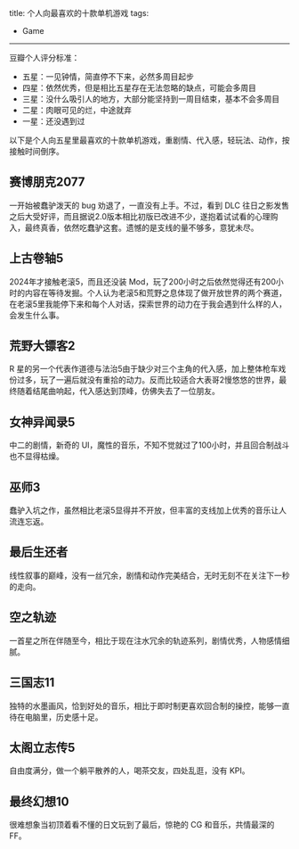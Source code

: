 title: 个人向最喜欢的十款单机游戏
tags:
- Game
---

豆瓣个人评分标准：
* 五星：一见钟情，简直停不下来，必然多周目起步
* 四星：依然优秀，但是相比五星存在无法忽略的缺点，可能会多周目
* 三星：没什么吸引人的地方，大部分能坚持到一周目结束，基本不会多周目
* 二星：肉眼可见的烂，中途就弃
* 一星：还没遇到过

以下是个人向五星里最喜欢的十款单机游戏，重剧情、代入感，轻玩法、动作，按接触时间倒序。

## 赛博朋克2077
一开始被蠢驴泼天的 bug 劝退了，一直没有上手。不过，看到 DLC 往日之影发售之后大受好评，而且据说2.0版本相比初版已改进不少，遂抱着试试看的心理购入，最终真香，依然吃蠢驴这套。遗憾的是支线的量不够多，意犹未尽。

## 上古卷轴5
2024年才接触老滚5，而且还没装 Mod，玩了200小时之后依然觉得还有200小时的内容在等待发掘。个人认为老滚5和荒野之息体现了做开放世界的两个赛道，在老滚5里我能停下来和每个人对话，探索世界的动力在于我会遇到什么样的人，会发生什么事。

## 荒野大镖客2
R 星的另一个代表作道德与法治5由于缺少对三个主角的代入感，加上整体枪车戏份过多，玩了一遍后就没有重拾的动力。反而比较适合大表哥2慢悠悠的世界，最终随着结尾曲响起，代入感达到顶峰，仿佛失去了一位朋友。

## 女神异闻录5
中二的剧情，新奇的 UI，魔性的音乐，不知不觉就过了100小时，并且回合制战斗也不显得枯燥。

## 巫师3
蠢驴入坑之作，虽然相比老滚5显得并不开放，但丰富的支线加上优秀的音乐让人流连忘返。

## 最后生还者
线性叙事的巅峰，没有一丝冗余，剧情和动作完美结合，无时无刻不在关注下一秒的走向。

## 空之轨迹
一首星之所在伴随至今，相比于现在注水冗余的轨迹系列，剧情优秀，人物感情细腻。

## 三国志11
独特的水墨画风，恰到好处的音乐，相比于即时制更喜欢回合制的操控，能够一直待在电脑里，历史感十足。

## 太阁立志传5
自由度满分，做一个躺平散养的人，喝茶交友，四处乱逛，没有 KPI。

## 最终幻想10
很难想象当初顶着看不懂的日文玩到了最后，惊艳的 CG 和音乐，共情最深的 FF。
